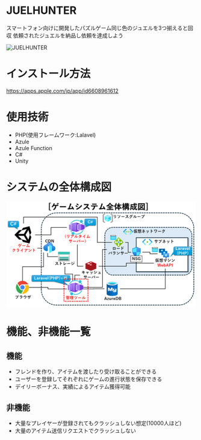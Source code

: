 # JUELHUNTER
スマートフォン向けに開発したパズルゲーム同じ色のジュエルを3つ揃えると回収
依頼されたジュエルを納品し依頼を達成しよう

![JUELHUNTER]()
  
# インストール方法
https://apps.apple.com/jp/app/id6608961612

# 使用技術
* PHP(使用フレームワーク:Lalavel)
* Azule
* Azule Function
* C#
* Unity

# システムの全体構成図
![JUELHUNTER](https://github.com/Kinako-Amamitu/pazzle-admin-console/blob/master/img/git/ERz.PNG?raw=true)
# 機能、非機能一覧

## 機能
* フレンドを作り、アイテムを渡したり受け取ることができる
* ユーザーを登録してそれぞれにゲームの進行状態を保存できる
* デイリーボーナス、実績によるアイテム獲得可能
## 非機能
* 大量なプレイヤーが登録されてもクラッシュしない想定(10000人ほど)
* 大量のアイテム送信リクエストでクラッシュしない
